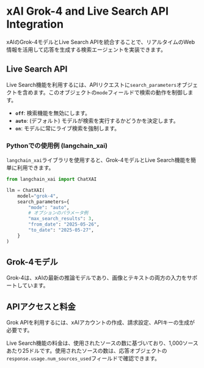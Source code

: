 
# xAI Grok-4 and Live Search API Integration

xAIのGrok-4モデルとLive Search APIを統合することで、リアルタイムのWeb情報を活用して応答を生成する検索エージェントを実装できます。

## Live Search API

Live Search機能を利用するには、APIリクエストに`search_parameters`オブジェクトを含めます。このオブジェクトの`mode`フィールドで検索の動作を制御します。

*   **`off`**: 検索機能を無効にします。
*   **`auto`**: (デフォルト) モデルが検索を実行するかどうかを決定します。
*   **`on`**: モデルに常にライブ検索を強制します。

### Pythonでの使用例 (langchain_xai)

`langchain_xai`ライブラリを使用すると、Grok-4モデルとLive Search機能を簡単に利用できます。

```python
from langchain_xai import ChatXAI

llm = ChatXAI(
    model="grok-4",
    search_parameters={
        "mode": "auto",
        # オプションのパラメータ例
        "max_search_results": 3,
        "from_date": "2025-05-26",
        "to_date": "2025-05-27",
    }
)
```

## Grok-4モデル

Grok-4は、xAIの最新の推論モデルであり、画像とテキストの両方の入力をサポートしています。

## APIアクセスと料金

Grok APIを利用するには、xAIアカウントの作成、請求設定、APIキーの生成が必要です。

Live Search機能の料金は、使用されたソースの数に基づいており、1,000ソースあたり25ドルです。使用されたソースの数は、応答オブジェクトの`response.usage.num_sources_used`フィールドで確認できます。
